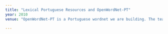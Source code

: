 ```yaml
---
title: "Lexical Portuguese Resources and OpenWordNet-PT"
year: 2010
venue: "OpenWordNet-PT is a Portuguese wordnet we are building. The team includes Alexandre Rademaker, Gerard de Melo, Livy Real, Claudia Freitas and Fabricio Chalub, amongst others. The code is in GitHub and the browsable interface is <a href="http://wnpt.brlcloud.com/wn/">OpenWordNet-PT</a>".

---
```

